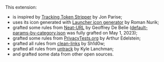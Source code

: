 This extension:

* is inspired by [Tracking Token Stripper](https://github.com/jparise/chrome-utm-stripper) by Jon Parise;
* uses its icon generated with [Launcher icon generator](https://romannurik.github.io/AndroidAssetStudio/icons-launcher.html#foreground.type=clipart&foreground.clipart=arrow_forward&foreground.space.trim=1&foreground.space.pad=0.25&foreColor=rgba(96%2C%20125%2C%20139%2C%200)&backColor=rgb(123%2C%20207%2C%2025)&crop=0&backgroundShape=square&effects=shadow&name=ic_launcher) by Roman Nurik;
* grafted some rules from [Neat-URL](https://github.com/Smile4ever/Neat-URL/blob/master/data/default-params-by-category.json) by Geoffrey De Belie ([default-params-by-category.json](https://raw.githubusercontent.com/Smile4ever/Neat-URL/08b87d5cd3f8497d5cfa0d21743beb6bd2605cfa/data/default-params-by-category.json) was fully grafted on May 1, 2023);
* grafted some rules from [PrivacyTests.org](https://github.com/arthuredelstein/privacytests.org/) by Arthur Edelstein;
* grafted all rules from [clean-links](https://github.com/Sh1d0w/clean-links) by Sh1d0w;
* grafted all rules from [untrack](https://github.com/klanchman/untrack) by Kyle Lanchman;
* and grafted some data from other open sources.
